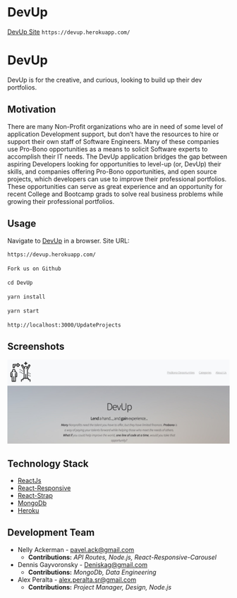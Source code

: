 # DevUp

[DevUp Site](https://devup.herokuapp.com/) `https://devup.herokuapp.com/`

# DevUp
DevUp is for the creative, and curious, looking to build up their dev portfolios.

## Motivation

There are many Non-Profit organizations who are in need of some level of application Development support, but don’t have the resources to hire or support their own staff of Software Engineers. Many of these companies use Pro-Bono opportunities as a means to solicit Software experts to accomplish their IT needs. The DevUp application bridges the gap between aspiring Developers looking for opportunities to level-up (or, DevUp) their skills, and companies offering Pro-Bono opportunities, and open source projects, which developers can use to improve their professional portfolios. These opportunities can serve as great experience and an opportunity for recent College and Bootcamp grads to solve real business problems while growing their professional portfolios.

## Usage

Navigate to [DevUp](https://devup.herokuapp.com/) in a browser. Site URL:
```
https://devup.herokuapp.com/

Fork us on Github

cd DevUp

yarn install

yarn start

http://localhost:3000/UpdateProjects

```

## Screenshots
![DevUp](client/src/images/devup.jpg)

## Technology Stack
- [ReactJs](https://reactjs.org/)
- [React-Responsive](https://github.com/leandrowd/react-responsive-carousel)
- [React-Strap](https://reactstrap.github.io/)
- [MongoDb](https://www.mongodb.com/)
- [Heroku](www.heroku.com)

## Development Team

- Nelly Ackerman - <pavel.ack@gmail.com>
    - __Contributions:__ *API Routes, Node.js, React-Responsive-Carousel* 
- Dennis Gayvoronsky - <Deniskag@gmail.com>
    - __Contributions:__ *MongoDb, Data Engineering*
- Alex Peralta - <alex.peralta.sr@gmail.com>
    - __Contributions:__ *Project Manager, Design, Node.js*

